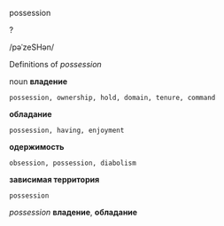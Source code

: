 possession

?

/pəˈzeSHən/

Definitions of _possession_

noun
**владение**

    possession, ownership, hold, domain, tenure, command
**обладание**

    possession, having, enjoyment
**одержимость**

    obsession, possession, diabolism
**зависимая территория**

    possession

_possession_
**владение**, **обладание**
